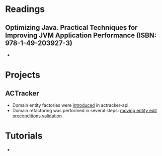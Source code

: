 # Readings

## Optimizing Java. Practical Techniques for Improving JVM Application Performance (ISBN: 978-1-49-203927-3)

-

# Projects

## ACTracker

- Domain entity factories were [introduced](https://github.com/marcinciapa/actracker-api/pull/146) in actracker-api.
- Domain refactoring was performed in several steps:
  [moving entity edit preconditions validation](https://github.com/marcinciapa/actracker-api/pull/147)

# Tutorials

- 
